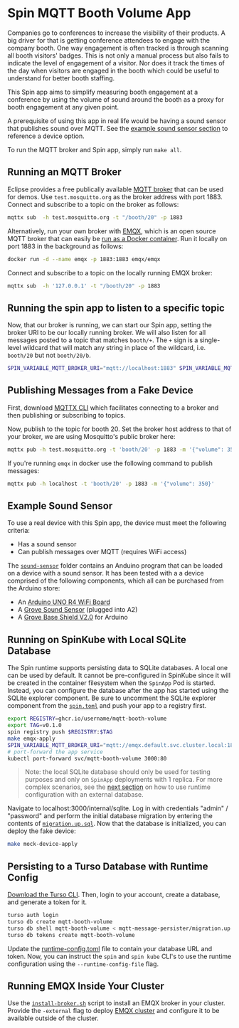 # Spin MQTT Booth Volume App

Companies go to conferences to increase the visibility of their products. A big driver for that is getting conference attendees to engage with the company booth. One way engagement is often tracked is through scanning all booth visitors' badges. This is not only a manual process but also fails to indicate the level of engagement of a visitor. Nor does it track the times of the day when visitors are engaged in the booth which could be useful to understand for better booth staffing.

This Spin app aims to simplify measuring booth engagement at a conference by using the volume of sound around the booth as a proxy for booth engagement at any given point.

A prerequisite of using this app in real life would be having a sound sensor that publishes sound over MQTT. See the [example sound sensor section](##Example-Sound-Sensor) to reference a device option.

To run the MQTT broker and Spin app, simply run `make all`.

## Running an MQTT Broker

Eclipse provides a free publically available [MQTT broker](https://test.mosquitto.org/) that can be used for demos. Use `test.mosquitto.org` as the broker address with port 1883. Connect and subscribe to a topic on the broker as follows:

```sh
mqttx sub  -h test.mosquitto.org -t "/booth/20" -p 1883
```

Alternatively, run your own broker with [EMQX](https://github.com/emqx/emqx), which is an open source MQTT broker that can easily be [run as a Docker container](https://mqttx.app/docs/get-started). Run it locally on port 1883 in the background as follows:

```sh
docker run -d --name emqx -p 1883:1883 emqx/emqx
```

Connect and subscribe to a topic on the locally running EMQX broker:
```sh
mqttx sub  -h '127.0.0.1' -t "/booth/20" -p 1883
```

## Running the spin app to listen to a specific topic

Now, that our broker is running, we can start our Spin app, setting the broker URI to be our locally running broker. We will also listen for all messages posted to a topic that matches `booth/+`. The `+` sign is a single-level wildcard that will match any string in place of the wildcard, i.e. `booth/20` but not `booth/20/b`.

```sh
SPIN_VARIABLE_MQTT_BROKER_URI="mqtt://localhost:1883" SPIN_VARIABLE_MQTT_TOPIC="booth/+" spin build --up --sqlite @mqtt-message-persister/migration.up.sql
```

## Publishing Messages from a Fake Device

First, download [MQTTX CLI](https://github.com/emqx/MQTTX/tree/main/cli) which facilitates connecting to a broker and then publishing or subscribing to topics.

Now, publish to the topic for booth 20. Set the broker host address to that of your broker, we are using Mosquitto's public broker here:

```sh
mqttx pub -h test.mosquitto.org -t 'booth/20' -p 1883 -m '{"volume": 350}'
```

If you're running `emqx` in docker use the following command to publish messages:

```sh
mqttx pub -h localhost -t 'booth/20' -p 1883 -m '{"volume": 350}'
```


## Example Sound Sensor

To use a real device with this Spin app, the device must meet the following criteria:

- Has a sound sensor
- Can publish messages over MQTT (requires WiFi access)

The [`sound-sensor`](./sound-sensor/mqttsound) folder contains an Anduino program that can be loaded on a device with a sound sensor. It has been tested with a a device comprised of the following components, which all can be purchased from the Arduino store:

- An [Arduino UNO R4 WiFi Board](https://store-usa.arduino.cc/products/uno-r4-wifi?variant=42871580917967)
- A [Grove Sound Sensor](https://store-usa.arduino.cc/products/grove-sound-sensor?variant=39277290488015) (plugged into A2)
- A [Grove Base Shield V2.0](https://store-usa.arduino.cc/products/grove-base-shield-v2-0-for-arduino?variant=39557870682319) for Arduino

## Running on SpinKube with Local SQLite Database

The Spin runtime supports persisting data to SQLite databases. A local one can be used by default.
It cannot be pre-configured in SpinKube since it will be created in the container filesystem when
the `SpinApp` Pod is started. Instead, you can configure the database after the app has started
using the SQLite explorer component. Be sure to uncomment the SQLite explorer component from the
[`spin.toml`](./spin.toml) and push your app to a registry first.

```sh
export REGISTRY=ghcr.io/username/mqtt-booth-volume
export TAG=v0.1.0
spin registry push $REGISTRY:$TAG
make emqx-apply
SPIN_VARIABLE_MQTT_BROKER_URI="mqtt://emqx.default.svc.cluster.local:1883" make app-apply
# port-forward the app service
kubectl port-forward svc/mqtt-booth-volume 3000:80
```

> Note: the local SQLite database should only be used for testing purposes and only on `SpinApp`
> deployments with 1 replica. For more complex scenarios, see the [next
> section](#persisting-to-a-turso-database-with-runtime-config) on how to use runtime configuration
> with an external database.

Navigate to localhost:3000/internal/sqlite. Log in with credentials "admin" / "password" and perform
the initial database migration by entering the contents of
[`migration.up.sql`](./mqtt-message-persister/migration.up.sql). Now that the database is
initialized, you can deploy the fake device:

```sh
make mock-device-apply
```

## Persisting to a Turso Database with Runtime Config

[Download the Turso CLI](https://github.com/tursodatabase/turso-cli). Then, login to your account, create a database, and generate a token for it.

```sh
turso auth login
turso db create mqtt-booth-volume
turso db shell mqtt-booth-volume < mqtt-message-persister/migration.up.sql
turso db tokens create mqtt-booth-volume
```

Update the [runtime-config.toml](./spinkube/runtime-config.toml) file to contain your database URL and token. Now, you can instruct the `spin` and `spin kube` CLI's to use the runtime configuration using the `--runtime-config-file` flag.

## Running EMQX Inside Your Cluster

Use the [`install-broker.sh`](./spinkube/broker-configuration/install-broker.sh) script to install an EMQX broker in your cluster. Provide the `-external` flag to deploy [EMQX cluster](https://docs.emqx.com/en/emqx-operator/latest/deployment/on-azure-aks.html#apps.emqx.io/v2beta1) and configure it to be available outside of the cluster.
